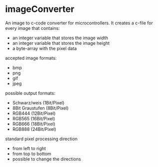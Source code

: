 # imageConverter
An image to c-code converter for microcontrollers.
It creates a c-file for every image that contains:
- an integer variable that stores the image width
- an integer variable that stores the image height
- a byte-array with the pixel data

accepted image formats:
- bmp
- png
- gif
- jpeg

possible output formats:
- Schwarz/weis (1Bit/Pixel)
- 8Bit Graustufen (8Bit/Pixel)
- RGB444 (12Bit/Pixel)
- RGB565 (16Bit/Pixel)
- RGB666 (18Bit/Pixel)
- RGB888 (24Bit/Pixel)

standard pixel processing direction
- from left to right
- from top to bottom
- possible to change the directions
